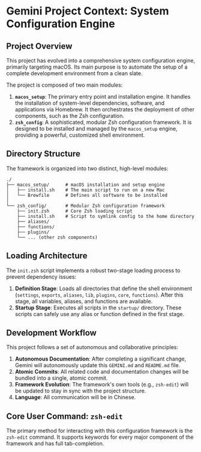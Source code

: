 # Gemini Project Context: System Configuration Engine

## Project Overview

This project has evolved into a comprehensive system configuration engine, primarily targeting macOS. Its main purpose is to automate the setup of a complete development environment from a clean slate.

The project is composed of two main modules:

1.  **`macos_setup`**: The primary entry point and installation engine. It handles the installation of system-level dependencies, software, and applications via Homebrew. It then orchestrates the deployment of other components, such as the Zsh configuration.
2.  **`zsh_config`**: A sophisticated, modular Zsh configuration framework. It is designed to be installed and managed by the `macos_setup` engine, providing a powerful, customized shell environment.

## Directory Structure

The framework is organized into two distinct, high-level modules:

```
./
├── macos_setup/      # macOS installation and setup engine
│   ├── install.sh    # The main script to run on a new Mac
│   └── Brewfile      # Defines all software to be installed
│
└── zsh_config/       # Modular Zsh configuration framework
    ├── init.zsh      # Core Zsh loading script
    ├── install.sh    # Script to symlink config to the home directory
    ├── aliases/
    ├── functions/
    ├── plugins/
    └── ... (other zsh components)
```

## Loading Architecture

The `init.zsh` script implements a robust two-stage loading process to prevent dependency issues:

1.  **Definition Stage**: Loads all directories that define the shell environment (`settings`, `exports`, `aliases`, `lib`, `plugins`, `core`, `functions`). After this stage, all variables, aliases, and functions are available.
2.  **Startup Stage**: Executes all scripts in the `startup/` directory. These scripts can safely use any alias or function defined in the first stage.

## Development Workflow

This project follows a set of autonomous and collaborative principles:

1.  **Autonomous Documentation**: After completing a significant change, Gemini will autonomously update this `GEMINI.md` and `README.md` file.
2.  **Atomic Commits**: All related code and documentation changes will be bundled into a single, atomic commit.
3.  **Framework Evolution**: The framework's own tools (e.g., `zsh-edit`) will be updated to stay in sync with the project structure.
4.  **Language**: All communication will be in Chinese.

## Core User Command: `zsh-edit`

The primary method for interacting with this configuration framework is the `zsh-edit` command. It supports keywords for every major component of the framework and has full tab-completion.
